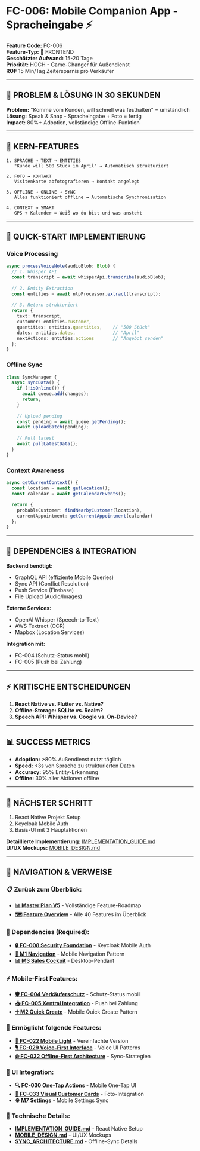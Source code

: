 # FC-006: Mobile Companion App - Spracheingabe ⚡

**Feature Code:** FC-006  
**Feature-Typ:** 🎨 FRONTEND  
**Geschätzter Aufwand:** 15-20 Tage  
**Priorität:** HOCH - Game-Changer für Außendienst  
**ROI:** 15 Min/Tag Zeitersparnis pro Verkäufer  

---

## 🎯 PROBLEM & LÖSUNG IN 30 SEKUNDEN

**Problem:** "Komme vom Kunden, will schnell was festhalten" = umständlich  
**Lösung:** Speak & Snap - Spracheingabe + Foto = fertig  
**Impact:** 80%+ Adoption, vollständige Offline-Funktion  

---

## 📱 KERN-FEATURES

```
1. SPRACHE → TEXT → ENTITIES
   "Kunde will 500 Stück im April" → Automatisch strukturiert

2. FOTO → KONTAKT
   Visitenkarte abfotografieren → Kontakt angelegt

3. OFFLINE → ONLINE → SYNC
   Alles funktioniert offline → Automatische Synchronisation

4. CONTEXT → SMART
   GPS + Kalender = Weiß wo du bist und was ansteht
```

---

## 🏃 QUICK-START IMPLEMENTIERUNG

### Voice Processing
```typescript
async processVoiceNote(audioBlob: Blob) {
  // 1. Whisper API
  const transcript = await whisperApi.transcribe(audioBlob);
  
  // 2. Entity Extraction
  const entities = await nlpProcessor.extract(transcript);
  
  // 3. Return strukturiert
  return {
    text: transcript,
    customer: entities.customer,
    quantities: entities.quantities,    // "500 Stück"
    dates: entities.dates,              // "April"
    nextActions: entities.actions       // "Angebot senden"
  };
}
```

### Offline Sync
```typescript
class SyncManager {
  async syncData() {
    if (!isOnline()) {
      await queue.add(changes);
      return;
    }
    
    // Upload pending
    const pending = await queue.getPending();
    await uploadBatch(pending);
    
    // Pull latest
    await pullLatestData();
  }
}
```

### Context Awareness
```typescript
async getCurrentContext() {
  const location = await getLocation();
  const calendar = await getCalendarEvents();
  
  return {
    probableCustomer: findNearbyCustomer(location),
    currentAppointment: getCurrentAppointment(calendar)
  };
}
```

---

## 🔗 DEPENDENCIES & INTEGRATION

**Backend benötigt:**
- GraphQL API (effiziente Mobile Queries)
- Sync API (Conflict Resolution)
- Push Service (Firebase)
- File Upload (Audio/Images)

**Externe Services:**
- OpenAI Whisper (Speech-to-Text)
- AWS Textract (OCR)
- Mapbox (Location Services)

**Integration mit:**
- FC-004 (Schutz-Status mobil)
- FC-005 (Push bei Zahlung)

---

## ⚡ KRITISCHE ENTSCHEIDUNGEN

1. **React Native vs. Flutter vs. Native?**
2. **Offline-Storage: SQLite vs. Realm?**
3. **Speech API: Whisper vs. Google vs. On-Device?**

---

## 📊 SUCCESS METRICS

- **Adoption:** >80% Außendienst nutzt täglich
- **Speed:** <3s von Sprache zu strukturierten Daten
- **Accuracy:** 95% Entity-Erkennung
- **Offline:** 30% aller Aktionen offline

---

## 🚀 NÄCHSTER SCHRITT

1. React Native Projekt Setup
2. Keycloak Mobile Auth
3. Basis-UI mit 3 Hauptaktionen

**Detaillierte Implementierung:** [IMPLEMENTATION_GUIDE.md](./IMPLEMENTATION_GUIDE.md)  
**UI/UX Mockups:** [MOBILE_DESIGN.md](./MOBILE_DESIGN.md)

---

## 🧭 NAVIGATION & VERWEISE

### 📋 Zurück zum Überblick:
- **[📊 Master Plan V5](/docs/CRM_COMPLETE_MASTER_PLAN_V5.md)** - Vollständige Feature-Roadmap
- **[🗺️ Feature Overview](/docs/features/MASTER/FEATURE_OVERVIEW.md)** - Alle 40 Features im Überblick

### 🔗 Dependencies (Required):
- **[🔒 FC-008 Security Foundation](/docs/features/ACTIVE/01_security_foundation/FC-008_KOMPAKT.md)** - Keycloak Mobile Auth
- **[🧭 M1 Navigation](/docs/features/ACTIVE/05_ui_foundation/M1_NAVIGATION_KOMPAKT.md)** - Mobile Navigation Pattern
- **[📊 M3 Sales Cockpit](/docs/features/ACTIVE/05_ui_foundation/M3_SALES_COCKPIT_KOMPAKT.md)** - Desktop-Pendant

### ⚡ Mobile-First Features:
- **[🛡️ FC-004 Verkäuferschutz](/docs/features/PLANNED/07_verkaeuferschutz/FC-004_KOMPAKT.md)** - Schutz-Status mobil
- **[📥 FC-005 Xentral Integration](/docs/features/PLANNED/08_xentral_integration/FC-005_KOMPAKT.md)** - Push bei Zahlung
- **[➕ M2 Quick Create](/docs/features/ACTIVE/05_ui_foundation/M2_QUICK_CREATE_KOMPAKT.md)** - Mobile Quick Create Pattern

### 🚀 Ermöglicht folgende Features:
- **[📱 FC-022 Mobile Light](/docs/features/PLANNED/22_mobile_light/FC-022_KOMPAKT.md)** - Vereinfachte Version
- **[🎙️ FC-029 Voice-First Interface](/docs/features/PLANNED/29_voice_first/FC-029_KOMPAKT.md)** - Voice UI Patterns
- **[🌐 FC-032 Offline-First Architecture](/docs/features/PLANNED/32_offline_first/FC-032_KOMPAKT.md)** - Sync-Strategien

### 🎨 UI Integration:
- **[🔍 FC-030 One-Tap Actions](/docs/features/PLANNED/30_one_tap_actions/FC-030_KOMPAKT.md)** - Mobile One-Tap UI
- **[📸 FC-033 Visual Customer Cards](/docs/features/PLANNED/33_visual_cards/FC-033_KOMPAKT.md)** - Foto-Integration
- **[⚙️ M7 Settings](/docs/features/ACTIVE/05_ui_foundation/M7_SETTINGS_KOMPAKT.md)** - Mobile Settings Sync

### 🔧 Technische Details:
- **[IMPLEMENTATION_GUIDE.md](./IMPLEMENTATION_GUIDE.md)** - React Native Setup
- **[MOBILE_DESIGN.md](./MOBILE_DESIGN.md)** - UI/UX Mockups
- **[SYNC_ARCHITECTURE.md](./SYNC_ARCHITECTURE.md)** - Offline-Sync Details
